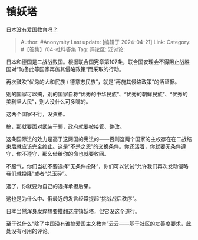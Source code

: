 # 镇妖塔
[日本没有爱国教育吗？](https://www.zhihu.com/question/653627815/answer/3473760031)

> Author: #Anonymity
> Last update: [编辑于 2024-04-21]
> Link:
> Category: #【答集】/04-社科答集 
> Tag: 
> 评论区:
> 泛讨论:

日本和德国是二战战败国。根据联合国宪章第107条，联合国安理会不得阻止战胜国对“防备此等国家再施其侵略政策”而采取的行动。

再次鼓吹“优秀的大和民族 / 德意志民族”，就是“再施其侵略政策”的活证据。

别的国家可以搞，别的国家自称“优秀的中华民族”、“优秀的朝鲜民族”、“优秀的美利坚人民”，别人没什么可多嘴的。

这两个国家不行，没资格。

搞，那就要面对武装干预，政府就要被接管、整改。

这条国际法的效力是高于这两国的宪法的——否则这两个国家的主权存在在二战结束后就应该完全终止。这是“不杀之恩”的交换条件。你还活着，你就要无条件遵守，你不遵守，那么借给你的命也就要收回。

不服气，你们当初不要选择“无条件投降”，你们可以试试“允许我们再次发动侵略我们就投降”或者“总玉碎”。

选了，你就要为自己的选择承担后果。

这也是为什么中、俄最近的发言经常提起“挑战战后秩序”。

日本当然浑身发痒想要推翻这座镇妖塔，但它没这个道行。

至于说什么“除了中国没有谁搞爱国主义教育”云云——基于社区的友善度要求，此处没有可用的评论。